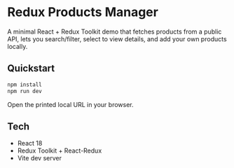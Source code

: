 # Redux Products Manager

A minimal React + Redux Toolkit demo that fetches products from a public API, lets you search/filter, select to view details, and add your own products locally.

## Quickstart

```bash
npm install
npm run dev
```

Open the printed local URL in your browser.

## Tech
- React 18
- Redux Toolkit + React-Redux
- Vite dev server
